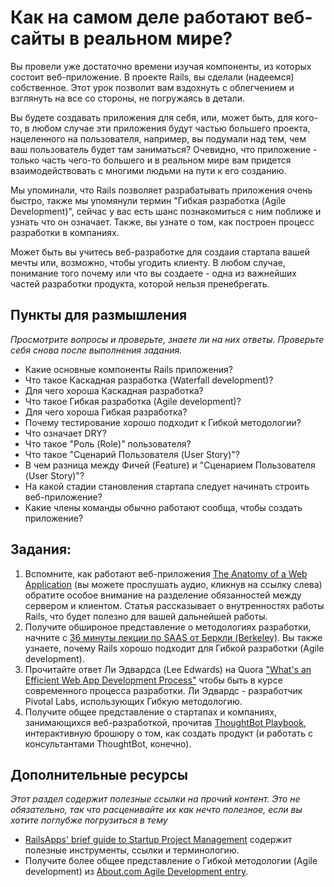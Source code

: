 # Как на самом деле работают веб-сайты в реальном мире?
<!-- *Estimated Time: 2-4 hrs* -->

Вы провели уже достаточно времени изучая компоненты, из которых состоит веб-приложение. В проекте Rails, вы сделали (надеемся) собственное. Этот урок позволит вам вздохнуть с облегчением и взглянуть на все со стороны, не погружаясь в детали.

Вы будете создавать приложения для себя, или, может быть, для кого-то, в любом случае эти приложения будут частью большего проекта, нацеленного на пользователя, например, вы подумали над тем, чем ваш пользователь будет там заниматься? Очевидно, что приложение - только часть чего-то большего и в реальном мире вам придется взаимодействовать с многими людьми на пути к его созданию.  

Мы упоминали, что Rails позволяет разрабатывать приложения очень быстро, также мы упомянули термин "Гибкая разработка (Agile Development)", сейчас у вас есть шанс познакомиться с ним поближе и узнать что он означает. Также, вы узнате о том, как построен процесс разработки в компаниях.  

Может быть вы учитесь веб-разработке для создаия стартапа вашей мечты или, возможно, чтобы угодить клиенту. В любом случае, понимание того почему или что вы создаете - одна из важнейших частей разработки продукта, которой нельзя пренебрегать.  

## Пункты для размышления  

*Просмотрите вопросы и проверьте, знаете ли на них ответы. Проверьте себя снова после выполнения задания.*  

* Какие основные компоненты Rails приложения?
* Что такое Каскадная разработка (Waterfall development)?
* Для чего хороша  Каскадная разработка?
* Что такое Гибкая разработка (Agile development)?
* Для чего хороша Гибкая разработка?
* Почему тестирование хорошо подходит к Гибкой методологии?
* Что означает DRY?
* Что такое "Роль (Role)" пользователя?
* Что такое "Сценарий Пользователя (User Story)"?
* В чем разница между Фичей (Feature) и "Сценарием Пользователя (User Story)"?
* На какой стадии становления стартапа следует начинать строить веб-приложение?
* Какие члены команды обычно работают сообща, чтобы создать приложение?

## Задания: 
1. Вспомните, как работают веб-приложения [The Anatomy of a Web Application](http://www.buildingwebapps.com/transcript/79327-anatomy-of-a-web-application) (вы можете прослушать аудио, кликнув на ссылку слева) обратите особое внимание на разделение обязанностей между сервером и клиентом. Статья рассказывает о внутренностях работы Rails, что будет полезно для вашей дальнейшей работы.
2. Получите обшироное представление о методологиях разработки, начните с [36 минуты лекции по SAAS от Беркли (Berkeley)](http://www.youtube.com/watch?v=Fr-B4xHZRzY&list=PLuCVssMJ_UI1DneCzaU7BpAy94CvQQgGq&index=1).  Вы также узнаете, почему Rails хорошо подходит для Гибкой разработки (Agile development).
1. Прочитайте ответ Ли Эдвардса (Lee Edwards) на Quora ["What's an Efficient Web App Development Process"](http://www.quora.com/Ruby-on-Rails/Whats-an-efficient-web-app-development-process) чтобы быть в курсе современного процесса разработки. Ли Эдвардс - разработчик Pivotal Labs, использующих Гибкую методологию.
2. Получите общее представление о стартапах и компаниях, занимающихся веб-разработкой, прочитав [ThoughtBot Playbook](http://playbook.thoughtbot.com/), интерактивную брошюру о том, как создать продукт (и работать с консультантами ThoughtBot, конечно).


## Дополнительные ресурсы

*Этот раздел содержит полезные ссылки на прочий контент. Это не обязательно, так что расценивайте их как нечто полезное, если вы хотите поглубже погрузиться в тему*

* [RailsApps' brief guide to Startup Project Management](http://railsapps.github.io/rails-project-management.html) содержит полезные инструменты, ссылки и терминологию.
* Получите более общее представление о Гибкой методологии (Agile development) из [About.com Agile Development entry](http://ruby.about.com/od/rubyonrails/a/agile.htm).